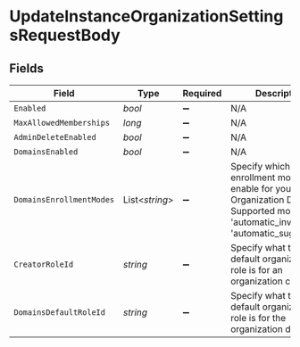 # UpdateInstanceOrganizationSettingsRequestBody


## Fields

| Field                                                                                                                                        | Type                                                                                                                                         | Required                                                                                                                                     | Description                                                                                                                                  | Example                                                                                                                                      |
| -------------------------------------------------------------------------------------------------------------------------------------------- | -------------------------------------------------------------------------------------------------------------------------------------------- | -------------------------------------------------------------------------------------------------------------------------------------------- | -------------------------------------------------------------------------------------------------------------------------------------------- | -------------------------------------------------------------------------------------------------------------------------------------------- |
| `Enabled`                                                                                                                                    | *bool*                                                                                                                                       | :heavy_minus_sign:                                                                                                                           | N/A                                                                                                                                          | true                                                                                                                                         |
| `MaxAllowedMemberships`                                                                                                                      | *long*                                                                                                                                       | :heavy_minus_sign:                                                                                                                           | N/A                                                                                                                                          | 10                                                                                                                                           |
| `AdminDeleteEnabled`                                                                                                                         | *bool*                                                                                                                                       | :heavy_minus_sign:                                                                                                                           | N/A                                                                                                                                          | false                                                                                                                                        |
| `DomainsEnabled`                                                                                                                             | *bool*                                                                                                                                       | :heavy_minus_sign:                                                                                                                           | N/A                                                                                                                                          | true                                                                                                                                         |
| `DomainsEnrollmentModes`                                                                                                                     | List<*string*>                                                                                                                               | :heavy_minus_sign:                                                                                                                           | Specify which enrollment modes to enable for your Organization Domains.<br/>Supported modes are 'automatic_invitation' & 'automatic_suggestion'. | [<br/>"automatic_invitation",<br/>"automatic_suggestion"<br/>]                                                                               |
| `CreatorRoleId`                                                                                                                              | *string*                                                                                                                                     | :heavy_minus_sign:                                                                                                                           | Specify what the default organization role is for an organization creator.                                                                   | creator_role                                                                                                                                 |
| `DomainsDefaultRoleId`                                                                                                                       | *string*                                                                                                                                     | :heavy_minus_sign:                                                                                                                           | Specify what the default organization role is for the organization domains.                                                                  | member_role                                                                                                                                  |